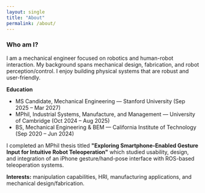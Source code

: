 ```yaml
---
layout: single
title: "About"
permalink: /about/
---
```


### Who am I?

I am a mechanical engineer focused on robotics and human-robot interaction. My background spans mechanical design, fabrication, and robot perception/control. I enjoy building physical systems that are robust and user-friendly.

**Education**
- MS Candidate, Mechanical Engineering — Stanford University (Sep 2025 – Mar 2027)
- MPhil, Industrial Systems, Manufacture, and Management — University of Cambridge (Oct 2024 – Aug 2025)
- BS, Mechanical Engineering & BEM — California Institute of Technology (Sep 2020 – Jun 2024)

I completed an MPhil thesis titled **"Exploring Smartphone‑Enabled Gesture Input for Intuitive Robot Teleoperation"** which studied usability, design, and integration of an iPhone gesture/hand-pose interface with ROS-based teleoperation systems.

**Interests:** manipulation capabilities, HRI, manufacturing applications, and mechanical design/fabrication.

